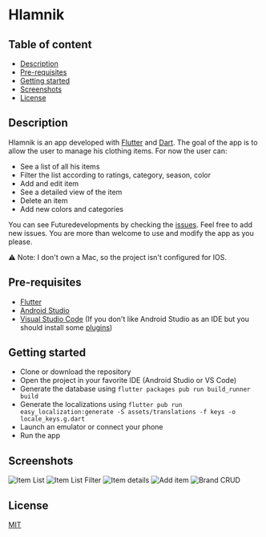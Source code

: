 # Hlamnik

## Table of content

  * [Description](#description)
  * [Pre-requisites](#pre-requisites)
  * [Getting started](#getting-started)
  * [Screenshots](#screenshots)
  * [License](#license)


## Description

Hlamnik is an app developed with [Flutter](https://flutter.dev/) and [Dart](https://dart.dev/). 
The goal of the app is to allow the user to manage his clothing items.
For now the user can:
* See a list of all his items
* Filter the list according to ratings, category, season, color
* Add and edit item
* See a detailed view of the item
* Delete an item
* Add new colors and categories

You can see Future<void>developments by checking the [issues](https://github.com/malain96/Hlamnik/issues). Feel free to add new issues.
You are more than welcome to use and modify the app as you please. 

:warning: Note: I don't own a Mac, so the project isn't configured for IOS.
 
## Pre-requisites

* [Flutter](https://flutter.dev/docs/get-started/install)
* [Android Studio](https://developer.android.com/studio)
* [Visual Studio Code](https://code.visualstudio.com/) (If you don't like Android Studio as an IDE but you should install some [plugins](https://flutter.dev/docs/get-started/editor?tab=vscode))

## Getting started

* Clone or download the repository 
* Open the project in your favorite IDE (Android Studio or VS Code)
* Generate the database using `flutter packages pub run build_runner build`
* Generate the localizations using `flutter pub run easy_localization:generate -S assets/translations -f keys -o locale_keys.g.dart`
* Launch an emulator or connect your phone
* Run the app

## Screenshots

![Item List](https://github.com/malain96/Hlamnik/tree/master/screenshots/item_list.jpg)
![Item List Filter](https://github.com/malain96/Hlamnik/tree/master/screenshots/item_list_filters.jpg)
![Item details](https://github.com/malain96/Hlamnik/tree/master/screenshots/item_details.jpg)
![Add item](https://github.com/malain96/Hlamnik/tree/master/screenshots/add_item.jpg)
![Brand CRUD](https://github.com/malain96/Hlamnik/tree/master/screenshots/brand_crud.jpg)

## License

[MIT](https://github.com/malain96/Hlamnik/blob/master/LICENSE.md)
